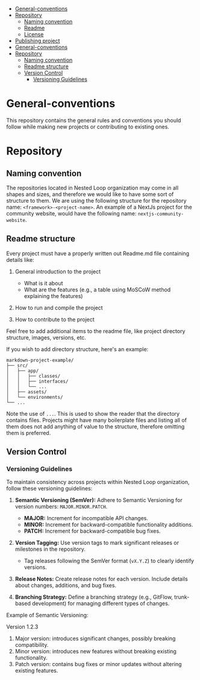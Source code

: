 <!-- TOC -->
* [General-conventions](#general-conventions)
* [Repository](#repository)
    * [Naming convention](#naming-convention)
    * [Readme](#readme)
    * [License](#license)
* [Publishing project](#publishing-project)
* [General-conventions](#general-conventions-1)
* [Repository](#repository-1)
    * [Naming convention](#naming-convention-1)
    * [Readme structure](#readme-structure)
    * [Version Control](#version-control)
        * [Versioning Guidelines](#versioning-guidelines)
<!-- TOC -->

# General-conventions
This repository contains the general rules and conventions you should follow while making new projects or contributing
to existing ones.

# Repository

## Naming convention

The repositories located in Nested Loop organization may come in all shapes and sizes, and therefore we would like to
have some sort of structure to them. We are using the following structure for the repository name:
`<framework>-<project-name>`. An example of a NextJs project for the community website, would have the following name:
`nextjs-community-website`.

## Readme structure

Every project must have a properly written out Readme.md file containing details like:

1. General introduction to the project
    - What is it about
    - What are the features (e.g., a table using MoSCoW method explaining the features)

2. How to run and compile the project

3. How to contribute to the project

Feel free to add additional items to the readme file, like project directory structure, images, versions, etc.

If you wish to add directory structure, here's an example:

```
markdown-project-example/
├── src/
│   ├── app/
│   │   ├── classes/
│   │   ├── interfaces/
│   │   └── ...
│   ├── assets/
│   └── environments/
└── ...
```

Note the use of `...`. This is used to show the reader that the directory contains files. Projects might have many
boilerplate files and listing all of them does not add anything of value to the structure, therefore omitting them is
preferred.

## Version Control

### Versioning Guidelines

To maintain consistency across projects within Nested Loop organization, follow these versioning guidelines:

1. **Semantic Versioning (SemVer):** Adhere to Semantic Versioning for version numbers: `MAJOR.MINOR.PATCH`.
    - **MAJOR:** Increment for incompatible API changes.
    - **MINOR:** Increment for backward-compatible functionality additions.
    - **PATCH:** Increment for backward-compatible bug fixes.

2. **Version Tagging:** Use version tags to mark significant releases or milestones in the repository.
    - Tag releases following the SemVer format (`vX.Y.Z`) to clearly identify versions.

3. **Release Notes:** Create release notes for each version. Include details about changes, additions, and bug fixes.

4. **Branching Strategy:** Define a branching strategy (e.g., GitFlow, trunk-based development) for managing different
   types of changes.

Example of Semantic Versioning:

Version 1.2.3

1. Major version: introduces significant changes, possibly breaking compatibility.
2. Minor version: introduces new features without breaking existing functionality.
3. Patch version: contains bug fixes or minor updates without altering existing features.
